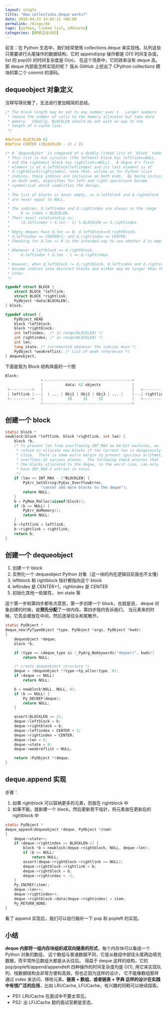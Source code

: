 ```yaml
---
layout: single
title: "How collections.deque works?"
date: 2019-04-23 14:02:11 +00:00
permalink: /blogs/94
tags: [python, linked list, LRUCache]
categories: [稍微正经点的]
---
```

前言：在 Python 生态中，我们经常使用 collections.deque
来实现栈、队列这些只需要进行头尾操作的数据结构，它的 append/pop
操作都是 O(1) 时间复杂度。list 的 pop(0) 的时间复杂度是 O(n)，
在这个场景中，它的效率没有 deque 高。那 deque 内部是怎样实现的呢？
我从 GitHub 上挖出了 CPython collections 模块的第二个 commit 的源码。

## dequeobject 对象定义

注释写得优雅了，无法进行更加精简的总结。

```c
/* The block length may be set to any number over 1.  Larger numbers
 * reduce the number of calls to the memory allocator but take more
 * memory.  Ideally, BLOCKLEN should be set with an eye to the
 * length of a cache line.
 */

#define BLOCKLEN 62
#define CENTER ((BLOCKLEN - 1) / 2)

/* A `dequeobject` is composed of a doubly-linked list of `block` nodes.
 * This list is not circular (the leftmost block has leftlink==NULL,
 * and the rightmost block has rightlink==NULL).  A deque d's first
 * element is at d.leftblock[leftindex] and its last element is at
 * d.rightblock[rightindex]; note that, unlike as for Python slice
 * indices, these indices are inclusive on both ends.  By being inclusive
 * on both ends, algorithms for left and right operations become
 * symmetrical which simplifies the design.
 *
 * The list of blocks is never empty, so d.leftblock and d.rightblock
 * are never equal to NULL.
 *
 * The indices, d.leftindex and d.rightindex are always in the range
 *     0 <= index < BLOCKLEN.
 * Their exact relationship is:
 *     (d.leftindex + d.len - 1) % BLOCKLEN == d.rightindex.
 *
 * Empty deques have d.len == 0; d.leftblock==d.rightblock;
 * d.leftindex == CENTER+1; and d.rightindex == CENTER.
 * Checking for d.len == 0 is the intended way to see whether d is empty.
 *
 * Whenever d.leftblock == d.rightblock,
 *     d.leftindex + d.len - 1 == d.rightindex.
 *
 * However, when d.leftblock != d.rightblock, d.leftindex and d.rightindex
 * become indices into distinct blocks and either may be larger than the
 * other.
 */

typedef struct BLOCK {
	struct BLOCK *leftlink;
	struct BLOCK *rightlink;
	PyObject *data[BLOCKLEN];
} block;

typedef struct {
	PyObject_HEAD
	block *leftblock;
	block *rightblock;
	int leftindex;	/* in range(BLOCKLEN) */
	int rightindex;	/* in range(BLOCKLEN) */
	int len;
	long state;	/* incremented whenever the indices move */
	PyObject *weakreflist; /* List of weak references */
} dequeobject;
```

下面是我为 Block 结构体画的一个图

```python
Block:
                +----------------------------------------+
                |          data: 62 objects              |
 +----------+   |                                        |   +-----------+
 | leftlink |---|  | ... | Obj1 | Obj2 | Obj3 | ... |    |---| rightlink |
 +----------+   |           30     31     32             |   +-----------+
                +----------------------------------------+
```

## 创建一个 block

```c
static block *
newblock(block *leftlink, block *rightlink, int len) {
	block *b;
	/* To prevent len from overflowing INT_MAX on 64-bit machines, we
	 * refuse to allocate new blocks if the current len is dangerously
	 * close.  There is some extra margin to prevent spurious arithmetic
	 * overflows at various places.  The following check ensures that
	 * the blocks allocated to the deque, in the worst case, can only
	 * have INT_MAX-2 entries in total.
	 */
	if (len >= INT_MAX - 2*BLOCKLEN) {
		PyErr_SetString(PyExc_OverflowError,
				"cannot add more blocks to the deque");
		return NULL;
	}
	b = PyMem_Malloc(sizeof(block));
	if (b == NULL) {
		PyErr_NoMemory();
		return NULL;
	}
	b->leftlink = leftlink;
	b->rightlink = rightlink;
	return b;
}
```

## 创建一个 dequeobject

1. 创建一个 block
2. 实例化一个 dequeobject Python 对象（这一块的内在逻辑目前我也不太懂）
3. leftblock 和 rightblock 指针都指向这个 block
4. leftindex 是 CENTER+1，rightindex 是 CENTER
5. 初始化其他一些属性， len state 等

这个第一步和第四步都有点意思，第一步创建一个 block，也就是说，
deque 对象创建的时候，就**预先分配**了一块内存。第四步隐约告诉我们，
当元素来的时候，它先会被放在中间，然后逐渐往头和尾散开。

```c
static PyObject *
deque_new(PyTypeObject *type, PyObject *args, PyObject *kwds)
{
	dequeobject *deque;
	block *b;

	if (type == &deque_type && !_PyArg_NoKeywords("deque()", kwds))
		return NULL;

	/* create dequeobject structure */
	deque = (dequeobject *)type->tp_alloc(type, 0);
	if (deque == NULL)
		return NULL;

	b = newblock(NULL, NULL, 0);
	if (b == NULL) {
		Py_DECREF(deque);
		return NULL;
	}

	assert(BLOCKLEN >= 2);
	deque->leftblock = b;
	deque->rightblock = b;
	deque->leftindex = CENTER + 1;
	deque->rightindex = CENTER;
	deque->len = 0;
	deque->state = 0;
	deque->weakreflist = NULL;

	return (PyObject *)deque;
}
```

## deque.append 实现

步骤：

1. 如果 rightblock 可以容纳更多的元素，则放在 rightblock 中
2. 如果不能，就新建一个 block，然后更新若干指针，将元素放在更新后的 rightblock 中

```c
static PyObject *
deque_append(dequeobject *deque, PyObject *item)
{
	deque->state++;
	if (deque->rightindex == BLOCKLEN-1) {
		block *b = newblock(deque->rightblock, NULL, deque->len);
		if (b == NULL)
			return NULL;
		assert(deque->rightblock->rightlink == NULL);
		deque->rightblock->rightlink = b;
		deque->rightblock = b;
		deque->rightindex = -1;
	}
	Py_INCREF(item);
	deque->len++;
	deque->rightindex++;
	deque->rightblock->data[deque->rightindex] = item;
	Py_RETURN_NONE;
}
```

看了 append 实现后，我们可以自行脑补一下 pop 和 popleft 的实现。


## 小结

**deque 内部将一组内存块组织成双向链表的形式**，每个内存块可以看成一个 Python 对象的数组，
这个数组与普通数据不同，它是从数组中部往头尾两边填充数据，而平常所见数组大都是从头往后。
得益于 deque 这样的结构，它的 pop/popleft/append/appendleft 四种操作的时间复杂度均是 O(1),
用它来实现队列、栈数据结构会非常方便和高效。但也正因为这样的设计，
它不能像数组那样通过 index 来访问、移除元素。**链表 + 数组、或者链表 + 字典
这样的设计在实践中有很广泛的应用**，比如 LRUCache, LFUCache，有兴趣的同鞋可以继续探索。

- PS1: LRUCache 在面试中不要太常见。
- PS2: 出 LFUCache 题的面试官都是变态。
